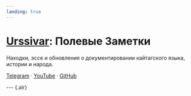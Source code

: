 ```yaml
---
landing: true
---
```


<script setup lang="ts">
import PostCard from "@/components/PostCard.vue";
import { data as notes } from './notes.data';
</script>

# [Urssivar](../index#полевые-заметки): Полевые Заметки

Находки, эссе и обновления о документировании кайтагского языка, истории и народа.

[Telegram](https://t.me/urssivar) · [YouTube](https://youtube.com/@urssivar) · [GitHub](https://github.com/urssivar)

--- {.air}

<PostCard v-for="n in notes" :key="n.url" :page="n"/>
